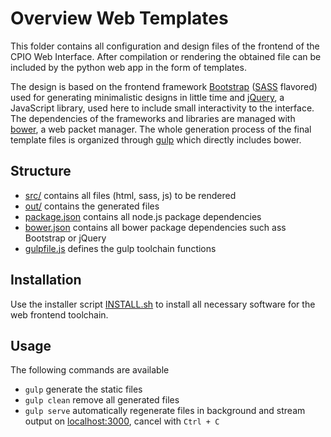 # Overview Web Templates

This folder contains all configuration and design files of the frontend of the CPIO Web Interface. After compilation or rendering the obtained file can be included by the python web app in the form of templates.

The design is based on the frontend framework [Bootstrap](http://getbootstrap.com/) ([SASS](http://sass-lang.com/documentation/file.SASS_REFERENCE.html) flavored) used for generating minimalistic designs in little time and [jQuery](http://api.jquery.com/), a JavaScript library, used here to include small interactivity to the interface.
The dependencies of the frameworks and libraries are managed with [bower](http://bower.io/), a web packet manager. The whole generation process of the final template files is organized through [gulp](https://github.com/gulpjs/gulp/blob/master/docs/getting-started.md) which directly includes bower.

## Structure
 
 - [src/](src) contains all files (html, sass, js) to be rendered
 - [out/](out) contains the generated files
 - [package.json](package.json) contains all node.js package dependencies
 - [bower.json](bower.json) contains all bower package dependencies such ass Bootstrap or jQuery
 - [gulpfile.js](gulpfile.js) defines the gulp toolchain functions

## Installation

Use the installer script [INSTALL.sh](INSTALL.sh) to install all necessary software for the web frontend toolchain.

## Usage

The following commands are available
 - `gulp` generate the static files
 - `gulp clean` remove all generated files
 - `gulp serve` automatically regenerate files in background and stream output on [localhost:3000](http://localhost:3000), cancel with `Ctrl + C`
